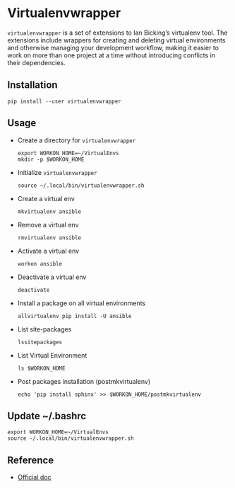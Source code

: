 # Virtualenvwrapper
`virtualenvwrapper` is a set of extensions to Ian Bicking’s virtualenv tool. The extensions include wrappers for creating and deleting virtual environments and otherwise managing your development workflow, making it easier to work on more than one project at a time without introducing conflicts in their dependencies.



## Installation
```
pip install --user virtualenvwrapper
```

## Usage

- Create a directory for `virtualenvwrapper`
  ```
  export WORKON_HOME=~/VirtualEnvs
  mkdir -p $WORKON_HOME
  ```

- Initialize `virtualenvwrapper`
  ```
  source ~/.local/bin/virtualenvwrapper.sh 
  ```

- Create a virtual env
  ```
  mkvirtualenv ansible
  ```

- Remove a virtual env
  ```
  rmvirtualenv ansible
  ```

- Activate a virtual env
  ```
  workon ansible
  ```

- Deactivate a virtual env
  ```
  deactivate
  ```

- Install a package on all virtual environments
  ```
  allvirtualenv pip install -U ansible
  ```

- List site-packages
  ```
  lssitepackages
  ```

- List Virtual Environment
  ```
  ls $WORKON_HOME
  ```

- Post packages installation (postmkvirtualenv)
  ```
  echo 'pip install sphinx' >> $WORKON_HOME/postmkvirtualenv
  ```
  

## Update ~/.bashrc
```
export WORKON_HOME=~/VirtualEnvs
source ~/.local/bin/virtualenvwrapper.sh 
```


## Reference
- [Official doc](https://virtualenvwrapper.readthedocs.io/en/latest/)